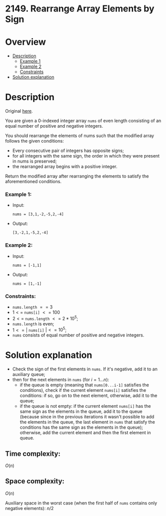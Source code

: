# 2149. Rearrange Array Elements by Sign

# Overview
- [Description](#description)
  - [Example 1](#example-1)
  - [Example 2](#example-2)
  - [Constraints](#constraints)
- [Solution explanation](#solution-explanation)

# Description
Original [here](https://leetcode.com/problems/rearrange-array-elements-by-sign/description/).

You are given a 0-indexed integer array `nums` of even length consisting of an equal number of positive and negative integers.

You should rearrange the elements of nums such that the modified array follows the given conditions:

- Every consecutive pair of integers has opposite signs;
- for all integers with the same sign, the order in which they were present in nums is preserved;
- the rearranged array begins with a positive integer.

Return the modified array after rearranging the elements to satisfy the aforementioned conditions.

### Example 1:
- Input:
  ```
  nums = [3,1,-2,-5,2,-4]
  ```
  
- Output:
  ```
  [3,-2,1,-5,2,-4]
  ```

### Example 2:
- Input:
  ```
  nums = [-1,1]
  ```
  
- Output:
  ```
  nums = [1,-1]
  ```

### Constraints:
- `nums.length` $== 3$
- $1 <=$ `nums[i]` $<= 100$
- $2 <=$ `nums.length` $<= 2 * 10^5$;
- `nums.length` is even;
- $1 <= |$ `nums[i]` $| <= 10^5$;
- `nums` consists of equal number of positive and negative integers.

# Solution explanation
- Check the sign of the first elements in `nums`.  If it's negative, add it to an auxiliary queue;
- then for the next elements in `nums` (for $i=1 \dots n$):
    - if the queue is empty (meaning that `nums[0...i-1]` satisfies the conditions), check if the current element `nums[i]` satisfies the conditions: if so, go on to the next element, otherwise, add it to the queue;
    - if the queue is not empty: if the current element `nums[i]` has the same sign as the elements in the queue, add it to the queue (because since in the previous iterations it wasn't possible to add the elements in the queue, the last element in `nums` that satisfy the conditions has the same sign as the elements in the queue); otherwise, add the current element and then the first element in queue.

## Time complexity:
$O(n)$
## Space complexity:
$O(n)$

Auxiliary space in the worst case (when the first half of `nums` contains only negative elements): $n/2$
